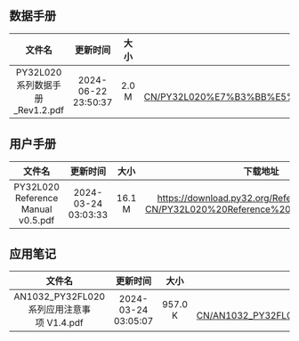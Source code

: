 ## 数据手册
| 文件名 | 更新时间 | 大小 | 下载地址 |
| :----: | :----: | :----: | :----: |
| PY32L020系列数据手册_Rev1.2.pdf | 2024-06-22 23:50:37 | 2.0 M | <https://download.py32.org/Datasheet/zh-CN/PY32L020%E7%B3%BB%E5%88%97%E6%95%B0%E6%8D%AE%E6%89%8B%E5%86%8C_Rev1.2.pdf> |
## 用户手册
| 文件名 | 更新时间 | 大小 | 下载地址 |
| :----: | :----: | :----: | :----: |
| PY32L020 Reference Manual v0.5.pdf | 2024-03-24 03:03:33 | 16.1 M | <https://download.py32.org/ReferenceManual/zh-CN/PY32L020%20Reference%20Manual%20v0.5.pdf> |
## 应用笔记
| 文件名 | 更新时间 | 大小 | 下载地址 |
| :----: | :----: | :----: | :----: |
| AN1032_PY32FL020系列应用注意事项 V1.4.pdf | 2024-03-24 03:05:07 | 957.0 K | <https://download.py32.org/ApplicationNote/zh-CN/AN1032_PY32FL020%E7%B3%BB%E5%88%97%E5%BA%94%E7%94%A8%E6%B3%A8%E6%84%8F%E4%BA%8B%E9%A1%B9%C2%A0V1.4.pdf> |
